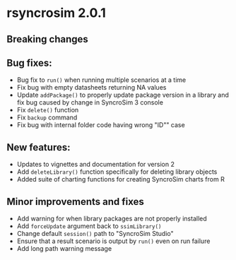# rsyncrosim 2.0.1

## Breaking changes

## Bug fixes:

* Bug fix to `run()` when running multiple scenarios at a time
* Fix bug with empty datasheets returning NA values
* Update `addPackage()` to properly update package version in a library and fix bug caused by change in SyncroSim 3 console
* Fix `delete()` function
* Fix `backup` command
* Fix bug with internal folder code having wrong "ID"" case

## New features:

* Updates to vignettes and documentation for version 2
* Add `deleteLibrary()` function specifically for deleting library objects
* Added suite of charting functions for creating SyncroSim charts from R

## Minor improvements and fixes

* Add warning for when library packages are not properly installed
* Add `forceUpdate` argument back to `ssimLibrary()`
* Change default `session()` path to "SyncroSim Studio"
* Ensure that a result scenario is output by `run()` even on run failure
* Add long path warning message